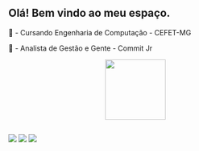 ## Olá! Bem vindo ao meu espaço.

🎒 - Cursando Engenharia de Computação - CEFET-MG

👥 - Analista de Gestão e Gente - Commit Jr

<div align="center">
  <a href="https://github.com/felipecass15122">
  <img height="120em" src="https://github-readme-stats.vercel.app/api?username=felipecass15122&show_icons=true&theme=chartreuse-dark&include_all_commits=true&count_private=true"/>
  </div>

##

<div> 
  <a href="https://instagram.com/felipecass15122" target="_blank"><img src="https://img.shields.io/badge/-Instagram-%23E4405F?style=for-the-badge&logo=instagram&logoColor=white" target="_blank"></a>
  <a href = "mailto:felipecass15122@gmail.com"><img src="https://img.shields.io/badge/Gmail-D14836?style=for-the-badge&logo=gmail&logoColor=white" target="_blank"></a>
  <a href="https://www.linkedin.com/in/felipe-cassemiro-de-paiva/" target="_blank"><img src="https://img.shields.io/badge/-LinkedIn-%230077B5?style=for-the-badge&logo=linkedin&logoColor=white" target="_blank"></a> 
 
</div>
